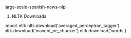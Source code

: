 large-scale-spanish-news-nlp


1) NLTK Downloads

import nltk
nltk.download('averaged_perceptron_tagger')
nltk.download('maxent_ne_chunker')
nltk.download('words')
